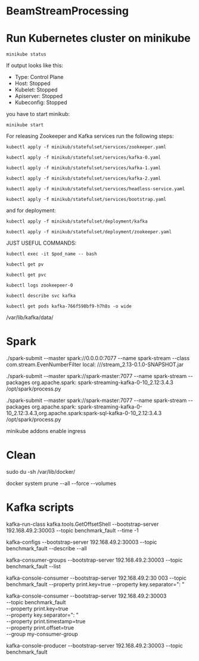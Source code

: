 # BeamStreamProcessing

# Run Kubernetes cluster on minikube

`minikube status`

If output looks like this:

* Type: Control Plane
* Host: Stopped
* Kubelet: Stopped
* Apiserver: Stopped
* Kubeconfig: Stopped

you have to start minikub:

`minikube start`

For releasing Zookeeper and Kafka services run the following steps:

`kubectl apply -f minikub/statefulset/services/zookeeper.yaml`

`kubectl apply -f minikub/statefulset/services/kafka-0.yaml`

`kubectl apply -f minikub/statefulset/services/kafka-1.yaml`

`kubectl apply -f minikub/statefulset/services/kafka-2.yaml`

`kubectl apply -f minikub/statefulset/services/headless-service.yaml`

`kubectl apply -f minikub/statefulset/services/bootstrap.yaml`

and for deployment:

`kubectl apply -f minikub/statefulset/deployment/kafka`

`kubectl apply -f minikub/statefulset/deployment/zookeeper.yaml`

JUST USEFUL COMMANDS:

`kubectl exec -it $pod_name -- bash`

`kubectl get pv`

`kubectl get pvc`

`kubectl logs zookeepeer-0`

`kubectl describe svc kafka`

`kubectl get pods kafka-766f598bf9-h7h8s -o wide`

/var/lib/kafka/data/

# Spark

./spark-submit --master spark://0.0.0.0:7077 --name spark-stream --class com.stream.EvenNumberFilter local:
///stream_2.13-0.1.0-SNAPSHOT.jar

./spark-submit --master spark://spark-master:7077 --name spark-stream --packages org.apache.spark:
spark-streaming-kafka-0-10_2.12:3.4.3 /opt/spark/process.py

./spark-submit --master spark://spark-master:7077 --name spark-stream --packages org.apache.spark:
spark-streaming-kafka-0-10_2.12:3.4.3,org.apache.spark:spark-sql-kafka-0-10_2.12:3.4.3 /opt/spark/process.py

minikube addons enable ingress

# Clean

sudo du -sh /var/lib/docker/

docker system prune --all --force --volumes

# Kafka scripts

kafka-run-class kafka.tools.GetOffsetShell --bootstrap-server 192.168.49.2:30003 --topic benchmark_fault --time -1

kafka-configs --bootstrap-server 192.168.49.2:30003 --topic benchmark_fault --describe --all

kafka-consumer-groups --bootstrap-server 192.168.49.2:30003 --topic benchmark_fault --list

kafka-console-consumer --bootstrap-server 192.168.49.2:30
003 --topic benchmark_fault --property print.key=true --property key.separator=": "

kafka-console-consumer --bootstrap-server 192.168.49.2:30003 \
                       --topic benchmark_fault \
                       --property print.key=true \
                       --property key.separator=": " \
                       --property print.timestamp=true \
                       --property print.offset=true \
                       --group my-consumer-group

kafka-console-producer --bootstrap-server 192.168.49.2:30003 --topic benchmark_fault